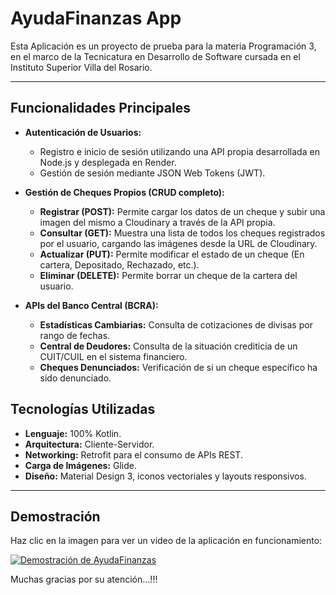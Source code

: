 # AyudaFinanzas App

Esta Aplicación es un proyecto de prueba para la materia Programación 3, en el marco de la Tecnicatura en Desarrollo de Software cursada en el Instituto Superior Villa del Rosario.

---

## Funcionalidades Principales

- **Autenticación de Usuarios:**
  - Registro e inicio de sesión utilizando una API propia desarrollada en Node.js y desplegada en Render.
  - Gestión de sesión mediante JSON Web Tokens (JWT).

- **Gestión de Cheques Propios (CRUD completo):**
  - **Registrar (POST):** Permite cargar los datos de un cheque y subir una imagen del mismo a Cloudinary a través de la API propia.
  - **Consultar (GET):** Muestra una lista de todos los cheques registrados por el usuario, cargando las imágenes desde la URL de Cloudinary.
  - **Actualizar (PUT):** Permite modificar el estado de un cheque (En cartera, Depositado, Rechazado, etc.).
  - **Eliminar (DELETE):** Permite borrar un cheque de la cartera del usuario.

- **APIs del Banco Central (BCRA):**
  - **Estadísticas Cambiarias:** Consulta de cotizaciones de divisas por rango de fechas.
  - **Central de Deudores:** Consulta de la situación crediticia de un CUIT/CUIL en el sistema financiero.
  - **Cheques Denunciados:** Verificación de si un cheque específico ha sido denunciado.

## Tecnologías Utilizadas

- **Lenguaje:** 100% Kotlin.
- **Arquitectura:** Cliente-Servidor.
- **Networking:** Retrofit para el consumo de APIs REST.
- **Carga de Imágenes:** Glide.
- **Diseño:** Material Design 3, iconos vectoriales y layouts responsivos.

---

## Demostración

Haz clic en la imagen para ver un video de la aplicación en funcionamiento:

[![Demostración de AyudaFinanzas](https://i.imgur.com/4qJd2eZ.png)](https://youtu.be/CTOU1Ys8JMs)

Muchas gracias por su atención...!!!
